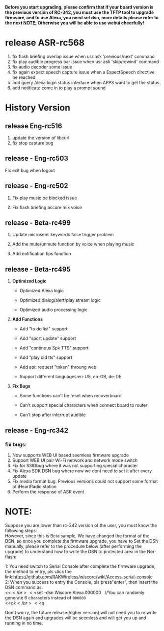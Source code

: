 **Before you start upgrading, please confirm that if your board version is the
previous version of RC-342, you must use the TFTP tool to upgrade firmware, and
to use Alexa, you need set dsn, more details please refer to the next <a href="#note">NOTE</a>;
Otherwise you will be able to use webui cheerfully!**

# release ASR-rc568

1. fix flash briefing overlap issue when usr ask 'previous/next' command
2. fix play audible progress bar issue when usr ask 'skip/rewind' command
3. fix audio decoder some issue
4. fix again expect speech capture issue when a ExpectSpeech directive be
   reached
5. add query Alexa login status interface when APPS want to get the status
6. add notificate come in to play a prompt sound

# History Version

## release Eng-rc516

1. update the version of libcurl
2. fix stop capture bug

## release - Eng-rc503

Fix exit bug when logout

## release - Eng-rc502

1. Fix play music be blocked issue

2. Fix flash briefing accure mix voice

## release - Beta-rc499
1. Update microsemi keywords false trigger problem

2. Add the mute/unmute function by voice when playing music

3. Add notification tips function

## release - Beta-rc495

1. **Optimized Logic**
	
	* Optimized Alexa logic

	* Optimized dialog/alert/play stream logic
	
	* Optimized audio processing logic

2. **Add Functions**

	* Add "to do list" support

	* Add "sport update" support

	* Add "continous Spk TTS" support

	* Add "play cid tts" support

	* Add api: request "token" throung web

	* Support different languages:en-US, en-GB, de-DE

3. **Fix Bugs**
	
	* Some functions can't be reset when recoverboard

	* Can't support special characters when connect board to router 

	* Can't stop after interrupt audible


## release - Eng-rc342

### fix bugs:
1. Now supports WEB UI based seemless firmware upgrade</br>
2. Support WEB UI pair Wi-Fi network and network mode switch</br>
3. Fix for SSIDbug  where it was not supporting special character</br>
4. Fix Alexa SDK DSN bug where now we dont need to set it after every update</br>
5. Fix media format bug. Previous versions could not support some format of iHeartRadio station</br>
6. Perform the response of ASR event</br>

# NOTE:
<div id="note"></div>
Suppose you are lower than rc-342 version of the user, you must know the following steps:</br>
 However, since this is Beta sample, We have changed the format of the DSN, so once you complete the firmware upgrade, you have to Set the DSN manually, please refer to the procedure below (after performing the upgrade) to understand how to write the DSN to protected area in the Nor-flash:</br>

1: You need switch to Serial Console after complete the firmware upgrade, the method to entry, pls click the link:https://github.com/RAKWireless/wiscore/wiki/Access-serial-console </br>
2: When you success to entry the Console, pls press"enter", then insert the DSN command as:</br>
<<$</br>
<<$set -dsn Wiscore.Alexa.000000    //You can randomly generate 6 characters instead of `000000`</br>
<<$ok</br>
<<$q</br>

Don't worry, the future release(higher version) will not need you to re write the DSN again and upgrades will be seemless and will get you up and running in no time. </br>
